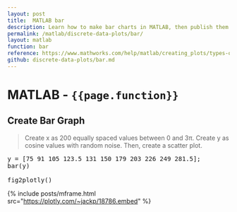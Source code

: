 ```yaml
---
layout: post
title:  MATLAB bar
description: Learn how to make bar charts in MATLAB, then publish them to the Web with Plotly.
permalink: /matlab/discrete-data-plots/bar/
layout: matlab
function: bar
reference: https://www.mathworks.com/help/matlab/creating_plots/types-of-matlab-plots.html
github: discrete-data-plots/bar.md
---
```


# MATLAB - `{{page.function}}`

<!--------------------- EXAMPLE BREAK ------------------------->
## Create Bar Graph

> Create x as 200 equally spaced values between 0 and 3π. Create y as cosine values with random noise. Then, create a scatter plot.

<pre class="mcode">
y = [75 91 105 123.5 131 150 179 203 226 249 281.5];
bar(y)

fig2plotly()
</pre>

{% include posts/mframe.html src="https://plotly.com/~jackp/18786.embed" %}


